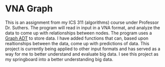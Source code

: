 # VNA Graph

This is an assignment from my ICS 311 (algorithms) course under Professor Dr. Suthers. 
The program will read in input in a VNA format, and analyze the data to come up with relationships between nodes. The program uses a [Graph ADT](https://en.wikipedia.org/wiki/Graph_(abstract_data_type)) to store data.  I have added functions that can, based upon realtionships between the data, come up with predictions of data. This project is currently being applied to other input formats and has served as a way for me to better understand and evaluate big data. I see this project as my springboard into a better understanding big data. 
